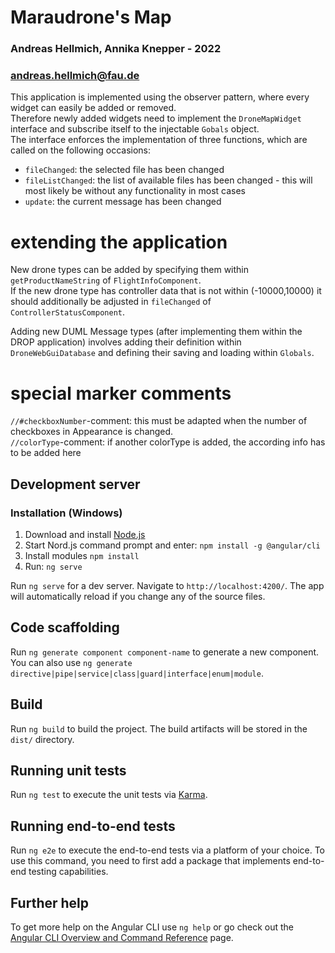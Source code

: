 # Maraudrone's Map
### Andreas Hellmich, Annika Knepper - 2022
### [andreas.hellmich@fau.de](mailto:andreas.hellmich@fau.de)

This application is implemented using the observer pattern, where every widget can easily be added or removed.\
Therefore newly added widgets need to implement the `DroneMapWidget` interface and subscribe itself to the injectable `Gobals` object.\
The interface enforces the implementation of three functions, which are called on the following occasions:
* `fileChanged`: the selected file has been changed
* `fileListChanged`: the list of available files has been changed - this will most likely be without any functionality in most cases
* `update`: the current message has been changed

# extending the application
New drone types can be added by specifying them within `getProductNameString` of `FlightInfoComponent`.\
If the new drone type has controller data that is not within (-10000,10000) it should additionally be adjusted in `fileChanged` of `ControllerStatusComponent`.

Adding new DUML Message types (after implementing them within the DROP application) involves adding their definition within `DroneWebGuiDatabase` and defining their saving and loading within `Globals`.

# special marker comments
`//#checkboxNumber`-comment: this must be adapted when the number of checkboxes in Appearance is changed.\
`//colorType`-comment: if another colorType is added, the according info has to be added here

## Development server
### Installation (Windows)
1. Download and install [Node.js](https://nodejs.org/en/download/)
2. Start Nord.js command prompt and enter: `npm install -g @angular/cli`
3. Install modules `npm install`
4. Run: `ng serve`


Run `ng serve` for a dev server. Navigate to `http://localhost:4200/`. The app will automatically reload if you change any of the source files.

## Code scaffolding

Run `ng generate component component-name` to generate a new component. You can also use `ng generate directive|pipe|service|class|guard|interface|enum|module`.

## Build

Run `ng build` to build the project. The build artifacts will be stored in the `dist/` directory.

## Running unit tests

Run `ng test` to execute the unit tests via [Karma](https://karma-runner.github.io).

## Running end-to-end tests

Run `ng e2e` to execute the end-to-end tests via a platform of your choice. To use this command, you need to first add a package that implements end-to-end testing capabilities.

## Further help

To get more help on the Angular CLI use `ng help` or go check out the [Angular CLI Overview and Command Reference](https://angular.io/cli) page.
